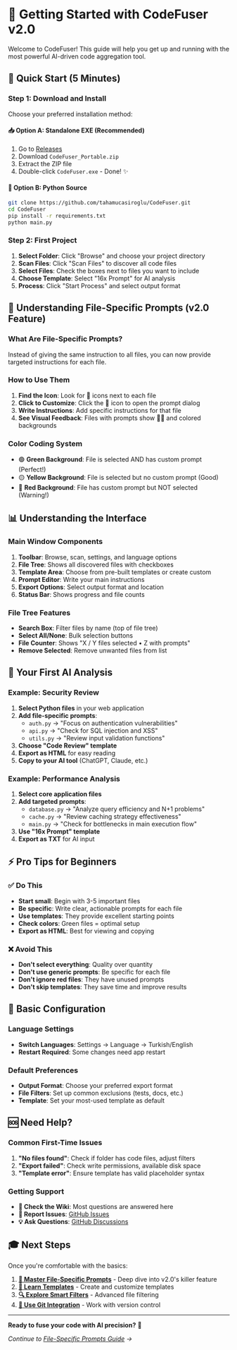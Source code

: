 # 📖 Getting Started with CodeFuser v2.0

Welcome to CodeFuser! This guide will help you get up and running with the most powerful AI-driven code aggregation tool.

## 🚀 Quick Start (5 Minutes)

### Step 1: Download and Install
Choose your preferred installation method:

#### 📥 Option A: Standalone EXE (Recommended)
1. Go to [Releases](https://github.com/tahamucasiroglu/CodeFuser/releases/latest)
2. Download `CodeFuser_Portable.zip`
3. Extract the ZIP file
4. Double-click `CodeFuser.exe` - Done! ✨

#### 🐍 Option B: Python Source
```bash
git clone https://github.com/tahamucasiroglu/CodeFuser.git
cd CodeFuser
pip install -r requirements.txt
python main.py
```

### Step 2: First Project
1. **Select Folder**: Click "Browse" and choose your project directory
2. **Scan Files**: Click "Scan Files" to discover all code files
3. **Select Files**: Check the boxes next to files you want to include
4. **Choose Template**: Select "16x Prompt" for AI analysis
5. **Process**: Click "Start Process" and select output format

## 🎯 Understanding File-Specific Prompts (v2.0 Feature)

### What Are File-Specific Prompts?
Instead of giving the same instruction to all files, you can now provide targeted instructions for each file.

### How to Use Them
1. **Find the Icon**: Look for 📄 icons next to each file
2. **Click to Customize**: Click the 📄 icon to open the prompt dialog
3. **Write Instructions**: Add specific instructions for that file
4. **See Visual Feedback**: Files with prompts show 📝✨ and colored backgrounds

### Color Coding System
- 🟢 **Green Background**: File is selected AND has custom prompt (Perfect!)
- 🟡 **Yellow Background**: File is selected but no custom prompt (Good)
- 🔴 **Red Background**: File has custom prompt but NOT selected (Warning!)

## 📊 Understanding the Interface

### Main Window Components
1. **Toolbar**: Browse, scan, settings, and language options
2. **File Tree**: Shows all discovered files with checkboxes
3. **Template Area**: Choose from pre-built templates or create custom
4. **Prompt Editor**: Write your main instructions
5. **Export Options**: Select output format and location
6. **Status Bar**: Shows progress and file counts

### File Tree Features
- **Search Box**: Filter files by name (top of file tree)
- **Select All/None**: Bulk selection buttons
- **File Counter**: Shows "X / Y files selected • Z with prompts"
- **Remove Selected**: Remove unwanted files from list

## 🎨 Your First AI Analysis

### Example: Security Review
1. **Select Python files** in your web application
2. **Add file-specific prompts**:
   - `auth.py` → "Focus on authentication vulnerabilities"
   - `api.py` → "Check for SQL injection and XSS"
   - `utils.py` → "Review input validation functions"
3. **Choose "Code Review" template**
4. **Export as HTML** for easy reading
5. **Copy to your AI tool** (ChatGPT, Claude, etc.)

### Example: Performance Analysis
1. **Select core application files**
2. **Add targeted prompts**:
   - `database.py` → "Analyze query efficiency and N+1 problems"
   - `cache.py` → "Review caching strategy effectiveness"
   - `main.py` → "Check for bottlenecks in main execution flow"
3. **Use "16x Prompt" template**
4. **Export as TXT** for AI input

## ⚡ Pro Tips for Beginners

### ✅ Do This
- **Start small**: Begin with 3-5 important files
- **Be specific**: Write clear, actionable prompts for each file
- **Use templates**: They provide excellent starting points
- **Check colors**: Green files = optimal setup
- **Export as HTML**: Best for viewing and copying

### ❌ Avoid This
- **Don't select everything**: Quality over quantity
- **Don't use generic prompts**: Be specific for each file
- **Don't ignore red files**: They have unused prompts
- **Don't skip templates**: They save time and improve results

## 🔧 Basic Configuration

### Language Settings
- **Switch Languages**: Settings → Language → Turkish/English
- **Restart Required**: Some changes need app restart

### Default Preferences
- **Output Format**: Choose your preferred export format
- **File Filters**: Set up common exclusions (tests, docs, etc.)
- **Template**: Set your most-used template as default

## 🆘 Need Help?

### Common First-Time Issues
1. **"No files found"**: Check if folder has code files, adjust filters
2. **"Export failed"**: Check write permissions, available disk space
3. **"Template error"**: Ensure template has valid placeholder syntax

### Getting Support
- **📖 Check the Wiki**: Most questions are answered here
- **🐛 Report Issues**: [GitHub Issues](https://github.com/tahamucasiroglu/CodeFuser/issues)
- **💡 Ask Questions**: [GitHub Discussions](https://github.com/tahamucasiroglu/CodeFuser/discussions)

## 🎓 Next Steps

Once you're comfortable with the basics:

1. **[🎯 Master File-Specific Prompts](File-Specific-Prompts-EN)** - Deep dive into v2.0's killer feature
2. **[🎨 Learn Templates](Templates-Guide-EN)** - Create and customize templates
3. **[🔍 Explore Smart Filters](Smart-Filters-EN)** - Advanced file filtering
4. **[🐙 Use Git Integration](Git-Integration-EN)** - Work with version control

---

**Ready to fuse your code with AI precision?** 🚀

*Continue to [File-Specific Prompts Guide](File-Specific-Prompts-EN) →*